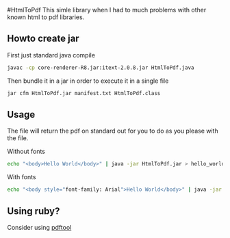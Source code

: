 #HtmlToPdf
This simle library when I had to much problems with other known html to pdf libraries.

## Howto create jar
First just standard java compile
```bash
javac -cp core-renderer-R8.jar:itext-2.0.8.jar HtmlToPdf.java
```
Then bundle it in a jar in order to execute it in a single file
```bash
jar cfm HtmlToPdf.jar manifest.txt HtmlToPdf.class
```

## Usage
The file will return the pdf on standard out for you to do as you please with the file.

Without fonts
```bash
echo "<body>Hello World</body>" | java -jar HtmlToPdf.jar > hello_world.pdf
```

With fonts
```bash
echo "<body style="font-family: Arial">Hello World</body>" | java -jar HtmlToPdf.jar /path/to/Arial.ttf > hello_world.pdf
```

## Using ruby?
Consider using [pdftool](https://github.com/Agowan/pdftool)